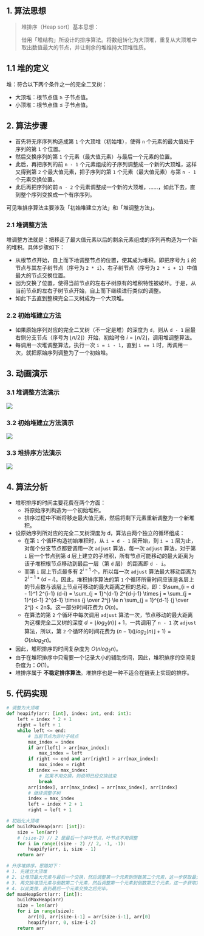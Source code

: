 ## 1. 算法思想

> 堆排序（Heap sort）基本思想：
>
> 借用「堆结构」所设计的排序算法。将数组转化为大顶堆，重复从大顶堆中取出数值最大的节点，并让剩余的堆维持大顶堆性质。

## 1.1 堆的定义

堆：符合以下两个条件之一的完全二叉树：

- 大顶堆：根节点值 ≥ 子节点值。
- 小顶堆：根节点值 ≤ 子节点值。

## 2. 算法步骤

- 首先将无序序列构造成第 `1` 个大顶堆（初始堆），使得 `n` 个元素的最大值处于序列的第 `1` 个位置。
- 然后交换序列的第 `1` 个元素（最大值元素）与最后一个元素的位置。
- 此后，再把序列的前 `n - 1` 个元素组成的子序列调整成一个新的大顶堆，这样又得到第 `2` 个最大值元素，把子序列的第 `1` 个元素（最大值元素）与第 `n - 1` 个元素交换位置。
- 此后再把序列的前 `n - 2` 个元素调整成一个新的大顶堆，……，如此下去，直到整个序列变换成一个有序序列。

可见堆排序算法主要涉及「初始堆建立方法」和「堆调整方法」。

### 2.1 堆调整方法

堆调整方法就是：把移走了最大值元素以后的剩余元素组成的序列再构造为一个新的堆积。具体步骤如下：

- 从根节点开始，自上而下地调整节点的位置，使其成为堆积。即把序号为 `i` 的节点与其左子树节点（序号为 `2 * i`）、右子树节点（序号为 `2 * i + 1`）中值最大的节点交换位置。
- 因为交换了位置，使得当前节点的左右子树原有的堆积特性被破坏。于是，从当前节点的左右子树节点开始，自上而下继续进行类似的调整。
- 如此下去直到整棵完全二叉树成为一个大顶堆。

### 2.2 初始堆建立方法

- 如果原始序列对应的完全二叉树（不一定是堆）的深度为 `d`，则从 `d - 1` 层最右侧分支节点（序号为 $\lfloor n/2 \rfloor$）开始，初始时令 $i = \lfloor n/2 \rfloor$，调用堆调整算法。
- 每调用一次堆调整算法，执行一次 `i = i - 1`，直到 `i == 1` 时，再调用一次，就把原始序列调整为了一个初始堆。

## 3. 动画演示

### 3.1 堆调整方法演示

![](http://qcdn.itcharge.cn/images/20211019172530.gif)

### 3.2 初始堆建立方法演示

![](http://qcdn.itcharge.cn/images/20211019172539.gif)

### 3.3 堆排序方法演示

![](http://qcdn.itcharge.cn/images/20211019172547.gif)

## 4. 算法分析

- 堆积排序的时间主要花费在两个方面：
  - 将原始序列构造为一个初始堆积。
  - 排序过程中不断将移走最大值元素，然后将剩下元素重新调整为一个新堆积。
-  设原始序列所对应的完全二叉树深度为 d，算法由两个独立的循环组成：
   - 在第 `1` 个循环构造初始堆积时，从 `i = d - 1` 层开始，到 `i = 1` 层为止，对每个分支节点都要调用一次 `adjust` 算法，每一次 `adjust` 算法，对于第 `i` 层一个节点到第 `d` 层上建立的子堆积，所有节点可能移动的最大距离为该子堆积根节点移动到最后一层（第 `d` 层） 的距离即 `d - i`。
   - 而第 `i` 层上节点最多有 $2^{i-1}$ 个，所以每一次 `adjust` 算法最大移动距离为 $2^{i-1} * (d-i)$。因此，堆积排序算法的第 `1` 个循环所需时间应该是各层上的节点数与该层上节点可移动的最大距离之积的总和，即：$\sum_{i = d - 1}^1 2^{i-1} (d-i) = \sum_{j = 1}^{d-1} 2^{d-j-1} \times j = \sum_{j = 1}^{d-1} 2^{d-1} \times {j \over 2^j} \le n \sum_{j = 1}^{d-1} {j \over 2^j} < 2n$。这一部分时间花费为 $O(n)$。
   - 在算法的第 `2` 个循环中每次调用 `adjust` 算法一次，节点移动的最大距离为这棵完全二叉树的深度 $d = \lfloor log_2(n) \rfloor + 1$，一共调用了 `n - 1` 次 `adjust` 算法，所以，第 `2` 个循环的时间花费为 $(n-1)(\lfloor log_2 (n)\rfloor + 1) = O(n log_2 n)$。
- 因此，堆积排序的时间复杂度为 $O(nlog_2 n)$。
- 由于在堆积排序中只需要一个记录大小的辅助空间，因此，堆积排序的空间复杂度为：$O(1)$。
- 堆排序属于 **不稳定排序算法**。堆排序也是一种不适合在链表上实现的排序。

## 5. 代码实现

```Python
# 调整为大顶堆
def heapify(arr: [int], index: int, end: int):
	left = index * 2 + 1
	right = left + 1
	while left <= end:
		# 当前节点为非叶子结点
		max_index = index
		if arr[left] > arr[max_index]:
			max_index = left
		if right <= end and arr[right] > arr[max_index]:
			max_index = right
		if index == max_index:
			# 如果不用交换，则说明已经交换结束
			break
		arr[index], arr[max_index] = arr[max_index], arr[index]
		# 继续调整子树
		index = max_index
		left = index * 2 + 1
		right = left + 1

# 初始化大顶堆
def buildMaxHeap(arr: [int]):
	size = len(arr)
	# (size-2) // 2 是最后一个非叶节点，叶节点不用调整
	for i in range((size - 2) // 2, -1, -1):
		heapify(arr, i, size - 1)
	return arr

# 升序堆排序，思路如下：
# 1. 先建立大顶堆
# 2. 让堆顶最大元素与最后一个交换，然后调整第一个元素到倒数第二个元素，这一步获取最大值
# 3. 再交换堆顶元素与倒数第二个元素，然后调整第一个元素到倒数第三个元素，这一步获取第二大值
# 4. 以此类推，直到最后一个元素交换之后完毕。
def maxHeapSort(arr: [int]):
	buildMaxHeap(arr)
	size = len(arr)
	for i in range(size):
		arr[0], arr[size-i-1] = arr[size-i-1], arr[0]
		heapify(arr, 0, size-i-2)
	return arr
```


